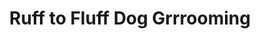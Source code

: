 ---
title: "Ruff to Fluff Dog Grrrooming"
url: /hooksett/ruff-to-fluff-dog-grrrooming/
shop: pet grooming
---